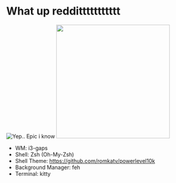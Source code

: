 # What up reddittttttttttt
![Yep.. Epic i know](https://github.com/heyitsalicia/i3-Config/blob/main/preview/AAHH.png?raw=true)
<img src="https://github.com/heyitsalicia/i3-Config/blob/main/preview/AAHH.png" width="300">
- WM: i3-gaps
- Shell: Zsh (Oh-My-Zsh)
- Shell Theme: https://github.com/romkatv/powerlevel10k
- Background Manager: feh
- Terminal: kitty
